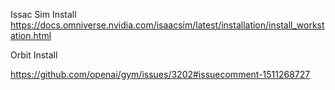 Issac Sim Install
https://docs.omniverse.nvidia.com/isaacsim/latest/installation/install_workstation.html




Orbit Install


https://github.com/openai/gym/issues/3202#issuecomment-1511268727